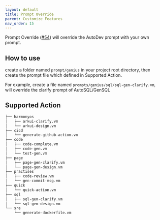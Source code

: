 ```yaml
---
layout: default
title: Prompt Override
parent: Customize Features
nav_order: 15
---
```


Prompt Override ([#54](https://github.com/unit-mesh/auto-dev/issues/54)) will override the AutoDev prompt with your own
prompt.

## How to use

create a folder named `prompt/genius` in your project root directory, then create the prompt file which defined in
Supported Action.

For example, create a file named `prompts/genius/sql/sql-gen-clarify.vm`, will override the clarify prompt of AutoSQL/GenSQL

## Supported Action

```bash
├── harmonyos
│   ├── arkui-clarify.vm
│   └── arkui-design.vm
├── cicd
│   └── generate-github-action.vm
├── code
│   ├── code-complete.vm
│   ├── code-gen.vm
│   └── test-gen.vm
├── page
│   ├── page-gen-clarify.vm
│   └── page-gen-design.vm
├── practises
│   ├── code-review.vm
│   └── gen-commit-msg.vm
├── quick
│   └── quick-action.vm
├── sql
│   ├── sql-gen-clarify.vm
│   └── sql-gen-design.vm
└── sre
    └── generate-dockerfile.vm
```